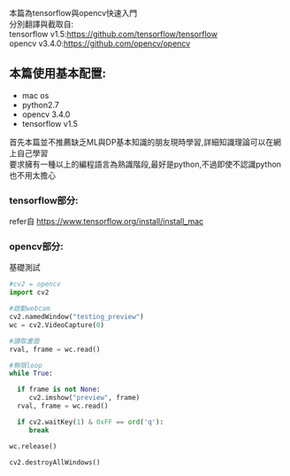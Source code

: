 本篇為tensorflow與opencv快速入門 <br />
分別翻譯與截取自:<br />
tensorflow v1.5:https://github.com/tensorflow/tensorflow<br />
opencv v3.4.0:https://github.com/opencv/opencv<br />

## 本篇使用基本配置:
<ul>
  <li>mac os</li>
  <li>python2.7</li>
  <li>opencv 3.4.0</li>
  <li>tensorflow v1.5</li>
</ul>

首先本篇並不推薦缺乏ML與DP基本知識的朋友現時學習,詳細知識理論可以在網上自己學習<br />
要求擁有一種以上的編程語言為熟識階段,最好是python,不過即使不認識python也不用太擔心<br />

### tensorflow部分:<br />
refer自 https://www.tensorflow.org/install/install_mac<br />

### opencv部分:<br />
基礎測試

```python
#cv2 = opencv
import cv2

#啟動webcam
cv2.namedWindow("testing_preview")
wc = cv2.VideoCapture(0)

#讀取畫面
rval, frame = wc.read()

#無限loop
while True:

  if frame is not None:
     cv2.imshow("preview", frame)
  rval, frame = wc.read()

  if cv2.waitKey(1) & 0xFF == ord('q'):
     break

wc.release()

cv2.destroyAllWindows()

```
